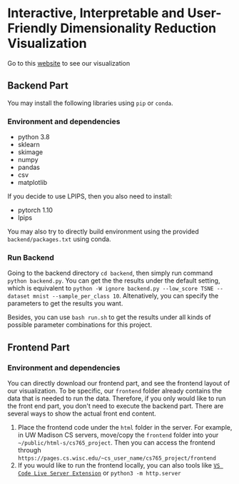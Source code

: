 # Interactive, Interpretable and User-Friendly Dimensionality Reduction Visualization
Go to this [website](https://pages.cs.wisc.edu/~mucai/cs765/cs765_project/DR_vis) to see our visualization
## Backend Part
You may install the following libraries using `pip` or `conda`. 
### Environment and dependencies
- python 3.8
- sklearn
- skimage
- numpy
- pandas
- csv
- matplotlib 

If you decide to use LPIPS, then you also need to install:
- pytorch 1.10
- lpips

You may also try to directly build environment using the provided `backend/packages.txt` using conda. 

### Run Backend
Going to the backend directory `cd backend`, then simply run command `python backend.py`. You can get the 
the results under the default setting, which is equivalent to 
`python -W ignore backend.py --low_score TSNE --dataset mnist --sample_per_class 10`.
Altenatively, you can specify the parameters to get the results you want.

Besides, you can use `bash run.sh` to get the results under all kinds of possible 
parameter combinations for this project. 


## Frontend Part
### Environment and dependencies
You can directly download our frontend part, and see the frontend layout of our visualization. 
To be specific, our `frontend` folder already contains the data that is needed to run the data. Therefore, if you only would like to run the front end part,  you don't need to execute the backend part.
There are several ways to show the actual front end content.
1. Place the frontend code under the `html` folder in the server.
For example, in UW Madison CS servers, move/copy the `frontend` folder into your `~/public/html-s/cs765_project`.
Then you can access the frontend through  `https://pages.cs.wisc.edu/~cs_user_name/cs765_project/frontend`
2. If you would like to run the frontend locally, you can also tools like [`VS Code Live Server Extension`](https://marketplace.visualstudio.com/items?itemName=ritwickdey.LiveServer) or `python3 -m http.server`

